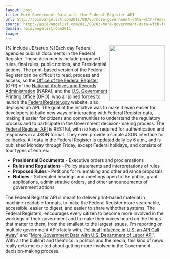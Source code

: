 ```yaml
---
layout: post
title: More Government Data with the Federal Register API
url: http://apievangelist.com2011/08/03/more-government-data-with-federal-register-api/
source: http://apievangelist.com2011/08/03/more-government-data-with-federal-register-api/
domain: apievangelist.com2011
image: 
---
```

{% include JB/setup %}<a title="Office of the Federal Register" href="http://www.archives.gov/federal-register/"><img src="http://kinlane-productions.s3.amazonaws.com/government/presidential-seal.png"  width="175" align="right" /></a>Each day Federal agencies publish documents in the Federal Register. These documents include proposed rules, final rules, public notices, and Presidential actions. The print-based version of the Federal Register can be difficult to read, process and access, so the <a title="Office of the Federal Register" href="http://www.archives.gov/federal-register/">Office of the Federal Register</a> (OFR) of the <a title="National Archives and Records Administration" href="http://www.archives.gov/">National Archives and Records Administration</a> (NARA), and the <a title="U.S. Government Printing Office" href="http://www.gpo.gov/">U.S. Government Printing Office</a> (GPO), who all joined forces to launch the <a title="federalregister.gov" href="http://www.federalregister.gov/">FederalRegister.gov</a> website, also deployed an API.
The goal of the initiative was to make it even easier for developers to build new ways of interacting with Federal Register data, making it easier for citizens and communities to understand the regulatory process and to participate in the Government decision-making process.
The <a title="Federal Register API" href="http://www.federalregister.gov/blog/learn/developers">Federal Register API</a> is RESTful, with no keys required for authentication and responses in a JSON format. They even provide a simple JSON interface for callbacks. All data in the Federal Register is updated daily by 6 a.m., and is published Monday through Friday, except Federal holidays, and consists of four types of entries:
<ul>
     <li>
          <strong>Presidential Documents</strong> - Executive orders and proclamations
     </li>
     <li>
          <strong>Rules and Regulations</strong> - Policy statements and interpretations of rules
     </li>
     <li>
          <strong>Proposed Rules</strong> - Petitions for rulemaking and other advance proposals
     </li>
     <li>
          <strong>Notices</strong> - Scheduled hearings and meetings open to the public, grant applications, administrative orders, and other announcements of government actions
     </li>
</ul>The Federal Register API is meant to deliver print-based material in machine-readable formats, to make the Federal Register more searchable, accessible, easier to digest, and easier to share withother systems.
The Federal Registers, encourages every citizen to become more involved in the workings of their government and to make their voices heard on the things that matter to them, from the smallest to the largest issues.
I'm reporting on multiple government APIs lately with, <a title="http://blog.programmableweb.com/2011/08/01/sunlight-labs-releases-influence-explorer-text-api/" href="Political%20Influence%20in%20U.S.%20an%20API%20Call%20Away" target="_blank">Political Influence in U.S. an API Call Away</a>" and "<a title="More Government Data with U.S. Department of Labor API" href="http://blog.programmableweb.com/2011/07/28/more-government-data-with-u-s-department-of-labor-api/" target="_blank">More Government Data with U.S. Department of Labor API</a>". With all the bullshit and theatrics in politics and the media, this kind of news really gets me excited about getting more involved in the Government decision-making process.
